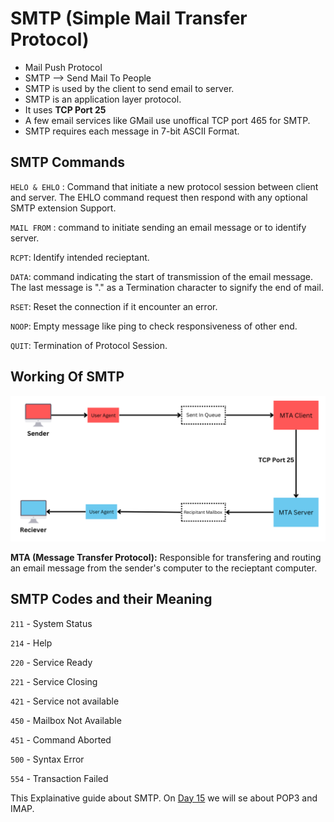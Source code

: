 # SMTP (Simple Mail Transfer Protocol)
- Mail Push Protocol
- SMTP --> Send Mail To People
- SMTP is used by the client to send email to server.
- SMTP is an application layer protocol.
- It uses **TCP Port 25**
- A few email services like GMail use unoffical TCP port 465 for SMTP.
- SMTP requires each message in 7-bit ASCII Format.

## SMTP Commands

`HELO & EHLO` : Command that initiate a new protocol session between client and server. The EHLO command request then respond with any optional SMTP extension Support.

`MAIL FROM` : command to initiate sending an email message or to identify server.

`RCPT`: Identify intended recieptant.

`DATA`: command indicating the start of transmission of the email message. The last message is "." as a Termination character to signify the end of mail.

`RSET`: Reset the connection if it encounter an error.

`NOOP`: Empty message like ping to check responsiveness of other end.

`QUIT`: Termination of Protocol Session.

## Working Of SMTP

<img src="Images/SMTP1.png?raw=true" alt="SMTP">


**MTA (Message Transfer Protocol):** Responsible for transfering and routing an email message from the sender's computer to the recieptant computer.

## SMTP Codes and their Meaning

`211` - System Status

`214` - Help

`220` - Service Ready

`221` - Service Closing

`421` - Service not available

`450` - Mailbox Not Available

`451` - Command Aborted

`500` - Syntax Error

`554` - Transaction Failed

This Explainative guide about SMTP. On [Day 15](day15.md) we will se about POP3 and IMAP.
